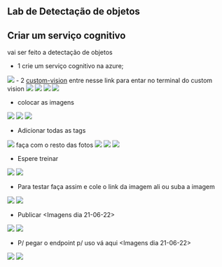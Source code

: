 ## Lab de Detectação de objetos

## Criar um serviço cognitivo  
vai ser feito a detectação de objetos
- 1 crie um serviço cognitivo na azure;
 <img src="IMGS/22-06-22/img1.png">
 - 2 <a href="https://www.customvision.ai/">custom-vision</a> entre nesse link para entar no terminal do custom vision
 <img src="IMGS/21-06-22/custom1.png"> 
 <img src="IMGS/21-06-22/custom1-2.png">
 <img src="IMGS/22-06-22/obj1.png">
 <img src="IMGS/22-06-22/obj2.png">

 - colocar as imagens
 <img src="IMGS/21-06-22/imagem1.png">
 <img src="IMGS/22-06-22/obj4.png">
 <img src="IMGS/22-06-22/obj5.png">

 - Adicionar todas as tags
 <img src="IMGS/22-06-22/tag1.png">
 faça com o resto das fotos
 <img src="IMGS/22-06-22/tag2.png">
 <img src="IMGS/22-06-22/tag3.png">
 <img src="IMGS/22-06-22/tag4.png">

  - Espere treinar
  <img src="IMGS/22-06-22/tag5.png">
  <img src="IMGS/22-06-22/tag6.png">

  - Para testar faça assim e cole o link da imagem ali ou suba a imagem
 <img src="IMGS/22-06-22/teste1.png">
 <img src="IMGS/22-06-22/teste2.png">

 - Publicar <Imagens dia 21-06-22>
 <img src="IMGS/21-06-22/publ1.png">
 <img src="IMGS/21-06-22/publ2.png">

 - P/ pegar o endpoint p/ uso vá aqui <Imagens dia 21-06-22>
 <img src="IMGS/21-06-22/publ3.png">
 <img src="IMGS/21-06-22/publ4.png">